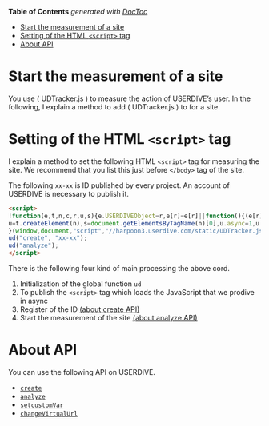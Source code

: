 <!-- START doctoc generated TOC please keep comment here to allow auto update -->
<!-- DON'T EDIT THIS SECTION, INSTEAD RE-RUN doctoc TO UPDATE -->
**Table of Contents**  *generated with [DocToc](https://github.com/thlorenz/doctoc)*

- [Start the measurement of a site](#start-the-measurement-of-a-site)
- [Setting of the HTML `<script>` tag](#setting-of-the-html-script-tag)
- [About API](#about-api)

<!-- END doctoc generated TOC please keep comment here to allow auto update -->

# Start the measurement of a site

You use  ( UDTracker.js ) to measure the action of USERDIVE’s user. In the following, I explain a method to add ( UDTracker.js ) to for a site.

# Setting of the HTML `<script>` tag

I explain a method to set the following HTML `<script>` tag for measuring the site.
We recommend that you list this just before `</body>` tag of the site.

The following `xx-xx` is ID published by every project.
An account of USERDIVE is necessary to publish it.

```html
<script>
!function(e,t,n,c,r,u,s){e.USERDIVEObject=r,e[r]=e[r]||function(){(e[r].queue=e[r].queue||[]).push(arguments)},
u=t.createElement(n),s=document.getElementsByTagName(n)[0],u.async=1,u.src=c,s.parentNode.insertBefore(u,s)
}(window,document,"script","//harpoon3.userdive.com/static/UDTracker.js?" + new Date().getTime(),"ud");
ud("create", "xx-xx");
ud("analyze");
</script>
```

There is the following four kind of main processing the above cord.

1. Initialization of the global function `ud`
1. To publish the `<script>` tag which loads the JavaScript that we prodive in async
1. Register of the ID [(about create API)](./api/create.html)
1. Start the measurement of the site [(about analyze API)](./api/analyze.md)

# About API

You can use the following API on USERDIVE.

- [`create`](./api/create.html)
- [`analyze`](./api/analyze.html)
- [`setcustomVar`](./api/setcustomvar.html)
- [`changeVirtualUrl`](./api/changevirtualurl.html)
